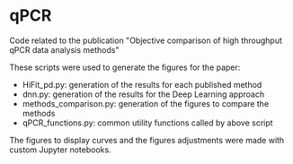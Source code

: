 # qPCR
Code related to the publication "Objective comparison of high throughput qPCR data analysis methods"

These scripts were used to generate the figures for the paper:
* HiFit_pd.py: generation of the results for each published method
* dnn.py: generation of the results for the Deep Learning approach
* methods_comparison.py: generation of the figures to compare the methods
* qPCR_functions.py: common utility functions called by above script

The figures to display curves and the figures adjustments were made with custom Jupyter notebooks.
